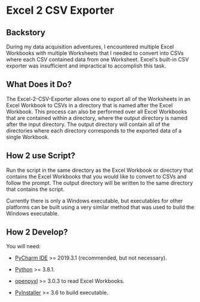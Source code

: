# Excel 2 CSV Exporter

## Backstory
During my data acquisition adventures, I encountered multiple Excel Workbooks with multiple Worksheets that I needed to convert into CSVs where each CSV contained data from one Worksheet. Excel's built-in CSV exporter was insufficient and impractical to accomplish this task. 

## What Does it Do?
The Excel-2-CSV-Exporter allows one to export all of the Worksheets in an Excel Workbook to CSVs in a directory that is named after the Excel Workbook. This process can also be performed over all Excel Workbooks that are contained within a directory, where the output directory is named after the input directory. The output directory will contain all of the directories where each directory corresponds to the exported data of a single Workbook.

## How 2 use Script?
Run the script in the same directory as the Excel Workbook or directory that contains the Excel Workbooks that you would like to convert to CSVs and follow the prompt. The output directory will be written to the same directory that contains the script.

Currently there is only a Windows executable, but executables for other platforms can be built using a very similar method that was used to build the Windows executable.

## How 2 Develop?
You will need:

- [PyCharm IDE](https://www.jetbrains.com/pycharm/download/) >= 2019.3.1 (recommended, but not necessary).

- [Python](https://www.python.org/downloads/) >= 3.8.1.

- [openpyxl](https://openpyxl.readthedocs.io/en/stable/) >= 3.0.3 to read Excel Workbooks.

- [PyInstaller](https://pyinstaller.readthedocs.io/en/stable/) >= 3.6 to build executable.
